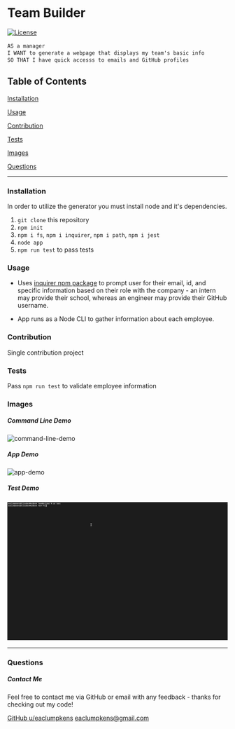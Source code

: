 
# Team Builder
[![License](https://img.shields.io/badge/license-Other-orange)](https://opensource.org/licenses)

```
AS a manager 
I WANT to generate a webpage that displays my team's basic info 
SO THAT I have quick accesss to emails and GitHub profiles
```

## Table of Contents

[Installation](#installation)

[Usage](#usage)

[Contribution](#contribution)

[Tests](#tests)

[Images](#images)

[Questions](#questions)

----

<a name="installation"></a>
### Installation

In order to utilize the generator you must install node and it's dependencies.

1. `git clone` this repository
2. `npm init`
3. `npm i fs`, `npm i inquirer`, `npm i path`, `npm i jest`
4. `node app`
5. `npm run test` to pass tests

<a name="usage"></a>
### Usage

* Uses [inquirer npm package](https://github.com/SBoudrias/Inquirer.js/) to prompt  user for their email, id, and specific information based on their role with the company - an intern may provide their school, whereas an engineer may provide their GitHub username.

* App runs as a Node CLI to gather information about each employee.

<a name="contribution"></a>
### Contribution

Single contribution project 

<a name="tests"></a>
### Tests

Pass `npm run test` to validate employee information

<a name="images"></a>
### Images

##### Command Line Demo
![command-line-demo](./output/assets/images/command-line-demo.gif)

##### App Demo
![app-demo](./output/assets/images/app-demo.gif)

##### Test Demo
![test-demo](./output/assets/images/test-demo.gif)

----

<a name="questions"></a>
### Questions
##### Contact Me

Feel free to contact me via GitHub or email with any feedback - thanks for checking out my code!

[GitHub u/eaclumpkens](https://github.com/eaclumpkens)
eaclumpkens@gmail.com
